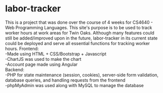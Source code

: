 # labor-tracker  
This is a project that was done over the course of 4 weeks for CS4640 - Web Programming Languages. This site's purpose is to be used to track worker hours at work areas for Twin Oaks. Although many features could still be added/improved upon in the future, labor-tracker in its current state could be deployed and serve all essential functions for tracking worker hours.
Frontend:  
-Made using HTML + CSS/Bootstrap + Javascript  
-ChartJS was used to make the chart  
-Account page made using Angular  
Backend:  
-PHP for state maintenance (session, cookies), server-side form validation, database queries, and handling requests from the frontend  
-phpMyAdmin was used along with MySQL to manage the database

